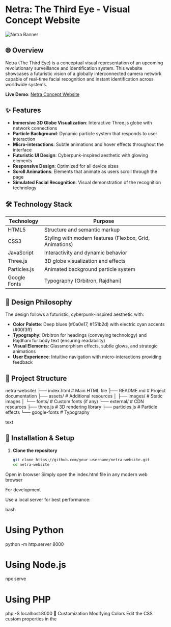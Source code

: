 # Netra: The Third Eye - Visual Concept Website

![Netra Banner](https://images.unsplash.com/photo-1550751827-4bd374c3f58b?ixlib=rb-4.0.3&ixid=M3wxMjA3fDB8MHxwaG90by1wYWdlfHx8fGVufDB8fHx8fA%3D%3D&auto=format&fit=crop&w=2070&q=80)

## 🌐 Overview

Netra (The Third Eye) is a conceptual visual representation of an upcoming revolutionary surveillance and identification system. This website showcases a futuristic vision of a globally interconnected camera network capable of real-time facial recognition and instant identification across worldwide systems.

**Live Demo**: [Netra Concept Website](https://your-deployment-link.com)

## ✨ Features

- **Immersive 3D Globe Visualization**: Interactive Three.js globe with network connections
- **Particle Background**: Dynamic particle system that responds to user interaction
- **Micro-interactions**: Subtle animations and hover effects throughout the interface
- **Futuristic UI Design**: Cyberpunk-inspired aesthetic with glowing elements
- **Responsive Design**: Optimized for all device sizes
- **Scroll Animations**: Elements that animate as users scroll through the page
- **Simulated Facial Recognition**: Visual demonstration of the recognition technology

## 🛠️ Technology Stack

| Technology | Purpose |
|------------|---------|
| HTML5 | Structure and semantic markup |
| CSS3 | Styling with modern features (Flexbox, Grid, Animations) |
| JavaScript | Interactivity and dynamic behavior |
| Three.js | 3D globe visualization and effects |
| Particles.js | Animated background particle system |
| Google Fonts | Typography (Orbitron, Rajdhani) |

## 🎨 Design Philosophy

The design follows a futuristic, cyberpunk-inspired aesthetic with:

- **Color Palette**: Deep blues (#0a0e17, #151b2d) with electric cyan accents (#00f3ff)
- **Typography**: Orbitron for headings (conveying technology) and Rajdhani for body text (ensuring readability)
- **Visual Elements**: Glassmorphism effects, subtle glows, and strategic animations
- **User Experience**: Intuitive navigation with micro-interactions providing feedback

## 📁 Project Structure
netra-website/
├── index.html # Main HTML file
├── README.md # Project documentation
├── assets/ # Additional resources
│ ├── images/ # Static images
│ └── fonts/ # Custom fonts (if any)
└── external/ # CDN resources
├── three.js # 3D rendering library
├── particles.js # Particle effects
└── google-fonts # Typography

text

## 🚀 Installation & Setup

1. **Clone the repository**
   ```bash
   git clone https://github.com/your-username/netra-website.git
   cd netra-website
Open in browser
Simply open the index.html file in any modern web browser

For development

Use a local server for best performance:

bash
# Using Python
python -m http.server 8000

# Using Node.js
npx serve

# Using PHP
php -S localhost:8000
🔧 Customization
Modifying Colors
Edit the CSS custom properties in the <style> section:

css
:root {
  --primary-bg: #0a0e17;
  --secondary-bg: #151b2d;
  --accent-color: #00f3ff;
  --text-primary: #e0e0e0;
}
Adding New Sections
Create a new section with a unique ID:

html
<section class="section" id="new-section">
  <div class="container">
    <!-- Your content here -->
  </div>
</section>
Add corresponding navigation link:

html
<li><a href="#new-section">New Section</a></li>
Adjusting Animations
Modify animation parameters in the CSS:

css
.animate-on-scroll {
  transition: opacity 0.8s ease, transform 0.8s ease;
}
🌍 Browser Support
Browser	Support Level
Chrome	✅ Full support
Firefox	✅ Full support
Safari	✅ Full support
Edge	✅ Full support
Mobile Browsers	✅ Responsive design
📱 Performance Notes
3D Optimization: The globe uses optimized geometry for smooth performance

Lazy Loading: Consider implementing lazy loading for additional media

Animation Efficiency: CSS transforms and opacity changes for smooth animations

🔮 Future Enhancements
WebGL shader effects for more advanced visuals

Audio integration with ambient sounds

Interactive demo with Webcam API

Multi-language support

Advanced customization options

👨‍💻 Developer
Ravi Sai Vigneswar
Project Director & Lead Developer

Email: vigneswar@netra2025.com

LinkedIn: linkedin.com/in/ravisaivigneswar

📄 License
This project is open source and available under the MIT License.
